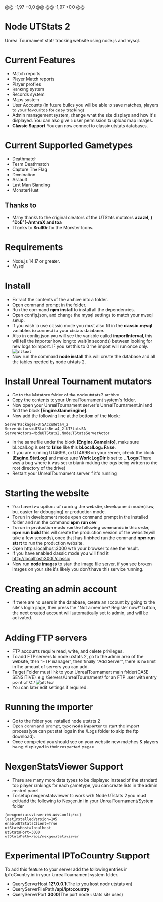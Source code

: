 @@ -1,97 +0,0 @@
@@ -1,97 +0,0 @@
# Node UTStats 2
Unreal Tournament stats tracking website using node.js and mysql.

# Current Features
- Match reports
- Player Match reports
- Player profiles
- Ranking system
- Records system
- Maps system
- User Accounts (in future builds you will be able to save matches, players to your favourites for easy tracking)
- Admin management system, change what the site displays and how it's displayed. You can also give a user permission to upload map images.
- **Classic Support** You can now connect to classic utstats databases.

# Current Supported Gametypes
- Deathmatch
- Team Deathmatch
- Capture The Flag
- Domination 
- Assault
- Last Man Standing
- MonsterHunt

## Thanks to
- Many thanks to the original creators of the UTStats mutators **azazel, )°DoE°(-AnthraX and toa**
- Thanks to **Krull0r** for the Monster Icons.

# Requirements
- Node.js 14.17 or greater.
- Mysql

# Install
- Extract the contents of the archive into a folder.
- Open command prompt in the folder.
- Run the command **npm install** to install all the dependencies.
- Open config.json, and change the mysql settings to match your mysql setup.
- If you wish to use classic mode you must also fill in the **classic.mysql** variables to connect to your utstats database.
- Also in config.json you will see the variable called **importInterval**, this will tell the importer how long to wait(in seconds) between looking for new logs to import. IF you set this to 0 the import will run once only.
![alt text](https://i.imgur.com/qcVGOvd.png "config.json image")
- Now run the command **node install** this will create the database and all the tables needed by node utstats 2.

# Install Unreal Tournament mutators
- Go to the Mutators folder of the nodeutstats2 archive.
- Copy the contents to your UnrealTournament system's folder.
- Now open your UnrealTournament server's UnrealTournament.ini and find the block **[Engine.GameEngine]**.
- Now add the following line at the bottom of the block:
```
ServerPackages=UTSAccuBeta4_2
ServerActors=UTStatsBeta4_2.UTStatsSA
ServerActors=NodeUTStats2.NodeUTStatsServerActor
```
- In the same file under the block **[Engine.GameInfo]**, make sure bLocalLog is set to **false** like this **bLocalLog=False**.
- If you are running UT469A, or UT469B on your server, check the block **[Engine.StatLog]** and make sure **WorldLogDir** is set to **../Logs**(There was a bug where it was set to blank making the logs being written to the root directory of the drive)
- Restart your UnrealTournament server if it's running

# Starting the website
- You have two options of running the website, development mode(slow, but easier for debugging) or production mode.
- To run in development mode open command prompt in the installed folder and run the command **npm run dev**
- To run in production mode run the following commands in this order, **npm run build** this will create the production version of the website(will take a few seconds), once that has finished run the command **npm run start** to run the production website. 
- Open [http://localhost:3000](http://localhost:3000) with your browser to see the result.
- If you have enabled classic mode you will find it [http://localhost:3000/classic](http://localhost:3000/classic)
- Now run **node images** to start the image file server, if you see broken images on your site it's likely you don't have this service running.

# Creating an admin account
- If there are no users in the database, create an account by going to the site's login page, then press the "Not a member? Register now!" button, the next created account will automatically set to admin, and will be activated.

# Adding FTP servers
- FTP accounts require read, write, and delete privileges. 
- To add FTP servers to node utstats 2, go to the admin area of the website, then "FTP manager", then finally "Add Server", there is no limit in the amount of servers you can add.
- Target Folder must link to your UnrealTournament main folder(CASE SENSITIVE), e.g /Servers/UnrealTournament/ for an FTP user with entry point of C:/
![alt text](https://i.imgur.com/aMJUxCm.png "ftp image")
- You can later edit settings if required.

# Running the importer
- Go to the folder you installed node utstats 2
- Open command prompt, type **node importer** to start the import process(you can put stat logs in the /Logs folder to skip the ftp download).
- Once completed you should see on your website new matches & players being displayed in their respected pages.


# NexgenStatsViewer Support
- There are many more data types to be displayed instead of the standard top player rankings for each gametype, you can create lists in the admin control panel.
- To setup nexgenstatsviewer to work with Node UTstats 2 you must edit/add the following to Nexgen.ini in your UnrealTournament/System folder
```
[NexgenStatsViewer105.NSVConfigExt]
lastInstalledVersion=105
enableUTStatsClient=True
utStatsHost=localhost
utStatsPort=3000
utStatsPath=/api/nexgenstatsviewer
```

# Experimental IPToCountry Support
To add this feature to your server add the following entries in IpToCountry.ini in your UnrealTournament system folder.
- QueryServerHost **127.0.0.1**(The ip you host node utstats on)
- QueryServerFilePath **/api/iptocountry**
- QueryServerPort **3000**(The port node ustats site uses)